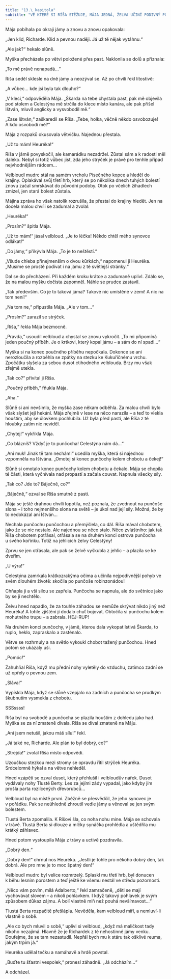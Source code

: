 ```yaml
---
title: "13.\_kapitola"
subtitle: "VE KTERÉ SI RÍŠA STĚŽUJE, MÁJA JEDNÁ, ŽELVA UČINÍ PODIVNÝ POHYB A\_HEURÉKA ODCHÁZÍ"
---
```


Mája pobíhala po okraji jámy a znovu a znovu opakovala:

„Jen klid, Richarde. Klid a pevnou naději. Já už tě nějak vytáhnu.“

„Ale jak?“ hekalo slůně.

Myška přecházela po větvi položené přes past. Naklonila se dolů a přiznala:

„To mě právě nenapadá…“

Ríša seděl sklesle na dně jámy a neozýval se. Až po chvíli řekl lítostivě:

„A vůbec… kde jsi byla tak dlouho?“

„V kleci,“ odpověděla Mája. „Škarda na tebe chystala past, pak mě objevila pod stolem a Celestýna mě strčila do klece místo kanára, ale pak přišel Ištván, mluvil anglicky a vysvobodil mě.“

„Zase Ištván,“ zaškaredil se Ríša. „Tebe, holka, věčně někdo osvobozuje! A kdo osvobodí mě?“

Mája z rozpaků okusovala větvičku. Najednou přestala.

„Už to mám! Heuréka!“

Ríša v jámě povyskočil, ale kamarádku nezadržel. Zůstal sám a k radosti měl daleko. Nebyl si totiž vůbec jist, zda jeho strýček je právě pro tenhle případ nejvhodnějším rádcem…

Velbloudí mudrc stál na samém vrcholu Písečného kopce a hleděl do krajiny. Oplakával svůj třetí hrb, který se po několika dnech tuhých bolestí znovu začal smrskávat do původní podoby. Otok po včelích žihadlech zmizel, jen stará bolest zůstala.

Májina zpráva ho však natolik rozrušila, že přestal do krajiny hledět. Jen na docela malou chvíli se zadumal a zvolal:

„Heuréka!“

„Prosím?“ špitla Mája.

„Už to mám!“ jásal velbloud. „Je to léčka! Někdo chtěl mého synovce odlákat!“

„Do jámy,“ přikývla Mája. „To je to neštěstí.“

„Všude chleba přinejmenším o dvou kůrkách,“ napomenul ji Heuréka. „Musíme se prostě podívat i na jámu z té světlejší stránky.“

Dal se do přecházení. Při každém kroku krátce a zadumaně uplivl. Zdálo se, že na malou myšku dočista zapomněl. Náhle se prudce zastavil.

„Tak především. Co je to taková jáma? Takové nic umístěné v zemi! A nic na tom není!“

„Na tom ne,“ připustila Mája. „Ale v tom…“

„Prosím?“ zarazil se strýček.

„Ríša,“ řekla Mája bezmocně.

„Pravda,“ usoudil velbloud a chystal se znovu vykročit. „To mi připomíná jeden poučný příběh. Je o krtkovi, který kopal jámu – a sám do ní spadl…“

Myška si na konec poučného příběhu nepočkala. Dokonce se ani nerozloučila a rozběhla se zpátky na stezku ke Kukuřičnému vrchu. Zpočátku slyšela za sebou dusot ctihodného velblouda. Brzy mu však zřejmě utekla.

„Tak co?“ přivítal ji Ríša.

„Poučný příběh,“ fňukla Mája.

„Aha.“

Slůně si ani nevšimlo, že myška zase někam odběhla. Za malou chvíli bylo však slyšet její hekání. Mája zřejmě v lese na něco narazila – a teď to vlekla houštím, aby se úlovkem pochlubila. Už byla před pastí, ale Ríša z té hloubky zatím nic neviděl.

„Chytej!“ vykřikla Mája.

„Co blázníš? Vždyť je to punčocha! Celestýna nám dá…“

„Ani muk! Jinak tě tam nechám!“ ucedila myška, která si najednou vzpomněla na Ištvána. „Omotej si konec punčochy kolem chobotu a čekej!“

Slůně si omotalo konec punčochy kolem chobotu a čekalo. Mája se chopila té části, která vyčnívala nad propastí a začala couvat. Napnula všecky síly.

„Tak co? Jde to? Báječně, co?“

„Báječně,“ ozval se Ríša smutně z pasti.

Mája se ještě drahnou chvíli lopotila, než poznala, že zvednout na punčoše slona – i toho nejmenšího slona na světě – je úkol nad její síly. Možná, že by to nedokázal ani Ištván…

Nechala punčochu punčochou a přemýšlela, co dál. Ríša mával chobotem, jako že se nic nestalo. Ale najednou se něco stalo. Něco zvláštního: jak tak Ríša chobotem potřásal, otřásala se na druhém konci ostrova punčocha u svého kořínku. Totiž na jehlicích želvy Celestýny!

Zprvu se jen otřásala, ale pak se želvě vyškubla z jehlic – a plazila se ke dveřím.

„U výra!“

Celestýna zamrkala krátkozrakýma očima a učinila nejpodivnější pohyb ve svém dlouhém životě: skočila po punčoše robinzonádou!

Chňapla ji a vší silou se zapřela. Punčocha se napnula, ale do světnice jako by se jí nechtělo.

Želvu hned napadlo, že za touhle záhadou se nemůže skrývat nikdo jiný než Heuréka! A tohle zjištění jí dodalo chuť bojovat. Obtočila si punčochu kolem mohutného trupu – a zabrala. HEJ-RUP!

Na druhém konci punčochy, v jámě, kterou dala vykopat lstivá Škarda, to ruplo, heklo, zapraskalo a zasténalo.

Větve se rozhrnuly a na světlo vykoukl chobot tažený punčochou. Hned potom se ukázaly uši.

„Pomóc!“

Zahuhňal Ríša, když mu přední nohy vyletěly do vzduchu, zatímco zadní se už opřely o pevnou zem.

„Sláva!“

Vypískla Mája, když se slůně vzepjalo na zadních a punčocha se prudkým škubnutím vysmekla z chobotu.

SSSssss!

Ríša byl na svobodě a punčocha se plazila houštím z dohledu jako had. Myška se za ní zmateně dívala. Ríša se díval zmateně na Máju.

„Ani jsem netušil, jakou máš sílu!“ řekl.

„Já také ne, Richarde. Ale plán to byl dobrý, co?“

„Strejda!“ zvolal Ríša místo odpovědi.

Uzoučkou stezkou mezi stromy se opravdu řítil strýček Heuréka. Srdcelomně hýkal a na větve nehleděl.

Hned vzápětí se ozval dusot, který přehlušil i velbloudův nářek. Dusot vydávaly nohy Tlusté Berty. Les za jejími zády vypadal, jako kdyby jím prošla parta rozlícených dřevorubců…

Velbloud byl na místě první. Zběžně se přesvědčil, že jeho synovec je v pořádku. Pak se neúhledně zhroutil vedle jámy a věnoval se jen svým bolestem.

Tlustá Berta zpomalila. K Ríšovi šla, co noha nohu mine. Mája se schovala v trávě. Tlustá Berta si dlouze a mlčky synáčka prohlédla a uštědřila mu krátký záhlavec.

Hned potom vystoupila Mája z trávy a uctivě pozdravila.

„Dobrý den.“

„Dobrý den!“ ohrnul nos Heuréka. „Jestli je tohle pro někoho dobrý den, tak dobrá. Ale pro mne je to moc špatný den!“

Velbloudí mudrc byl velice rozmrzelý. Splaskl mu třetí hrb, byl donucen k běhu lesním porostem a teď ještě ke všemu nestál ve středu pozornosti.

„Něco vám povím, milá Adalberto,“ řekl zamračeně, „děti se mají vychovávat slovem – a nikoli pohlavkem. I když takový pohlavek je svým způsobem důkaz zájmu. A bolí vlastně míň než pouhá nevšímavost…“

Tlustá Berta rozpačitě přešlápla. Nevěděla, kam velbloud míří, a nemluví-li vlastně o sobě.

„Ale co bych mluvil o sobě,“ uplivl si velbloud, „když má maličkost tady nikoho nezajímá. Hlavně že je Richardek z té nehostinné jámy venku. Doufejme, že se tam nezastudil. Nepřál bych mu k stáru tak ošklivé reuma, jakým trpím já.“

Heuréka udělal tečku a namáhavě a hrdě povstal.

„Buďte tu šťastni vespolek,“ pronesl záhadně. „Já odcházím…“

A odcházel.
